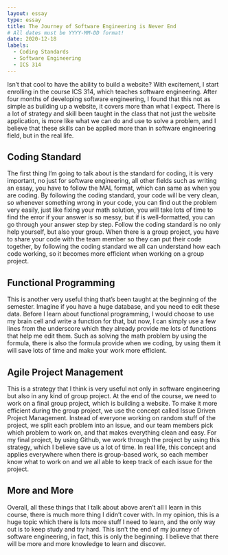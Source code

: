 ```yaml
---
layout: essay
type: essay
title: The Journey of Software Engineering is Never End
# All dates must be YYYY-MM-DD format!
date: 2020-12-18
labels:
  - Coding Standards
  - Software Engineering
  - ICS 314
---
```


Isn’t that cool to have the ability to build a website? With excitement, I start enrolling in the course ICS 314, which teaches software engineering. After four months of developing software engineering, I found that this not as simple as building up a website, it covers more than what I expect. There is a lot of strategy and skill been taught in the class that not just the website application, is more like what we can do and use to solve a problem, and I believe that these skills can be applied more than in software engineering field, but in the real life.

## Coding Standard

The first thing I’m going to talk about is the standard for coding, it is very important, no just for software engineering, all other fields such as writing an essay, you have to follow the MAL format, which can same as when you are coding. By following the coding standard, your code will be very clean, so whenever something wrong in your code, you can find out the problem very easily, just like fixing your math solution, you will take lots of time to find the error if your answer is so messy, but if is well-formatted, you can go through your answer step by step. Follow the coding standard is no only help yourself, but also your group. When there is a group project, you have to share your code with the team member so they can put their code together, by following the coding standard we all can understand how each code working, so it becomes more efficient when working on a group project.

## Functional Programming

This is another very useful thing that’s been taught at the beginning of the semester. Imagine if you have a huge database, and you need to edit these data. Before I learn about functional programming, I would choose to use my brain cell and write a function for that, but now, I can simply use a few lines from the underscore which they already provide me lots of functions that help me edit them. Such as solving the math problem by using the formula, there is also the formula provide when we coding, by using them it will save lots of time and make your work more efficient.

## Agile Project Management

This is a strategy that I think is very useful not only in software engineering but also in any kind of group project. At the end of the course, we need to work on a final group project, which is building a website. To make it more efficient during the group project, we use the concept called Issue Driven Project Management. Instead of everyone working on random stuff of the project, we split each problem into an issue, and our team members pick which problem to work on, and that makes everything clean and easy. For my final project, by using Github, we work through the project by using this strategy, which I believe save us a lot of time. In real life, this concept and applies everywhere when there is group-based work, so each member know what to work on and we all able to keep track of each issue for the project.

## More and More

Overall, all these things that I talk about above aren’t all I learn in this course, there is much more thing I didn’t cover with. In my opinion, this is a huge topic which there is lots more stuff I need to learn, and the only way out is to keep study and try hard. This isn’t the end of my journey of software engineering, in fact, this is only the beginning. I believe that there will be more and more knowledge to learn and discover.
